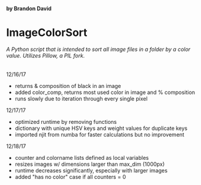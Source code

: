 #### by Brandon David
# ImageColorSort
###### A Python script that is intended to sort all image files in a folder by a color value. Utilizes Pillow, a PIL fork.
12/16/17 </br>
* returns & composition of black in an image
* added color_comp, returns most used color in image and % composition
* runs slowly due to iteration through every single pixel </br>

12/17/17 </br>
* optimized runtime by removing functions
* dictionary with unique HSV keys and weight values for duplicate keys
* imported njit from numba for faster calculations but no improvement </br>

12/18/17 </br>
* counter and colorname lists defined as local variables
* resizes images w/ dimensions larger than max_dim (1000px)
* runtime decreases significantly, especially with larger images
* added "has no color" case if all counters = 0
